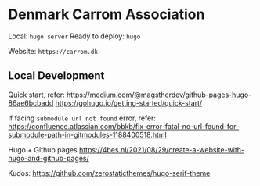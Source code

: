# Denmark Carrom Association

Local: `hugo server`
Ready to deploy: `hugo`

Website: `https://carrom.dk`


## Local Development

Quick start, refer: https://medium.com/@magstherdev/github-pages-hugo-86ae6bcbadd
https://gohugo.io/getting-started/quick-start/

If facing `submodule url not found` error, refer: https://confluence.atlassian.com/bbkb/fix-error-fatal-no-url-found-for-submodule-path-in-gitmodules-1188400518.html


Hugo + Github pages
https://4bes.nl/2021/08/29/create-a-website-with-hugo-and-github-pages/

Kudos: https://github.com/zerostaticthemes/hugo-serif-theme
